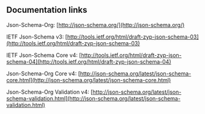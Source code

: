 ## Documentation links

Json-Schema-Org: [http://json-schema.org/](http://json-schema.org/)

IETF Json-Schema v3: [http://tools.ietf.org/html/draft-zyp-json-schema-03](http://tools.ietf.org/html/draft-zyp-json-schema-03)

IETF Json-Schema Core v4: [http://tools.ietf.org/html/draft-zyp-json-schema-04](http://tools.ietf.org/html/draft-zyp-json-schema-04)

Json-Schema-Org Core v4: [http://json-schema.org/latest/json-schema-core.html](http://json-schema.org/latest/json-schema-core.html)

Json-Schema-Org Validation v4: [http://json-schema.org/latest/json-schema-validation.html](http://json-schema.org/latest/json-schema-validation.html)

